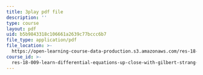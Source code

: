 ```yaml
---
title: 3play pdf file
description: ''
type: course
layout: pdf
uid: b5b9843318c106661a2639c77bccc6b7
file_type: application/pdf
file_location: >-
  https://open-learning-course-data-production.s3.amazonaws.com/res-18-009-learn-differential-equations-up-close-with-gilbert-strang-and-cleve-moler-fall-2015/b5b9843318c106661a2639c77bccc6b7_kcLc4FsshO4.pdf
course_id: >-
  res-18-009-learn-differential-equations-up-close-with-gilbert-strang-and-cleve-moler-fall-2015
---
```

